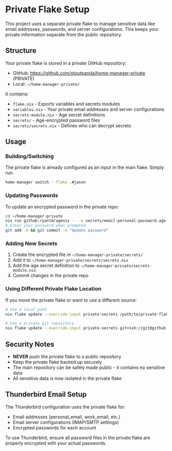 # Private Flake Setup

This project uses a separate private flake to manage sensitive data like email addresses, passwords, and server configurations. This keeps your private information separate from the public repository.

## Structure

Your private flake is stored in a private GitHub repository:
- GitHub: https://github.com/stoutpanda/home-manager-private (PRIVATE)
- Local: `~/home-manager-private/`

It contains:
- `flake.nix` - Exports variables and secrets modules
- `variables.nix` - Your private email addresses and server configurations
- `secrets-module.nix` - Age secret definitions
- `secrets/` - Age-encrypted password files
- `secrets/secrets.nix` - Defines who can decrypt secrets

## Usage

### Building/Switching

The private flake is already configured as an input in the main flake. Simply run:

```bash
home-manager switch --flake .#jason
```

### Updating Passwords

To update an encrypted password in the private repo:

```bash
cd ~/home-manager-private
nix run github:ryantm/agenix -- -e secrets/email-personal-password.age
# Enter your password when prompted
git add -A && git commit -m "Update password"
```

### Adding New Secrets

1. Create the encrypted file in `~/home-manager-private/secrets/`
2. Add it to `~/home-manager-private/secrets/secrets.nix`
3. Add the age secret definition to `~/home-manager-private/secrets-module.nix`
4. Commit changes in the private repo

### Using Different Private Flake Location

If you move the private flake or want to use a different source:

```bash
# Use a local path
nix flake update --override-input private-secrets /path/to/private-flake

# Use a private git repository
nix flake update --override-input private-secrets git+ssh://git@github.com/username/private-repo
```

## Security Notes

- **NEVER** push the private flake to a public repository
- Keep the private flake backed up securely
- The main repository can be safely made public - it contains no sensitive data
- All sensitive data is now isolated in the private flake

## Thunderbird Email Setup

The Thunderbird configuration uses the private flake for:
- Email addresses (personal_email, work_email, etc.)
- Email server configurations (IMAP/SMTP settings)
- Encrypted passwords for each account

To use Thunderbird, ensure all password files in the private flake are properly encrypted with your actual passwords.